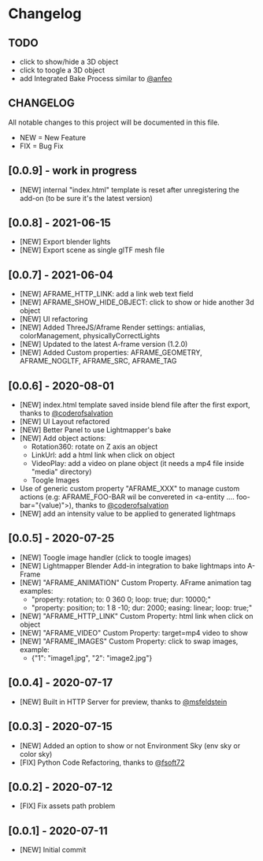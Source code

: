 # Changelog

## TODO
- click to show/hide a 3D object
- click to toogle a 3D object
- add Integrated Bake Process similar to [@anfeo](https://github.com/anfeo)

## CHANGELOG

All notable changes to this project will be documented in this file.

- NEW = New Feature
- FIX = Bug Fix

## [0.0.9] - work in progress

- [NEW] internal "index.html" template is reset after unregistering the add-on (to be sure it's the latest version)

## [0.0.8] - 2021-06-15
- [NEW] Export blender lights
- [NEW] Export scene as single glTF mesh file

## [0.0.7] - 2021-06-04

- [NEW] AFRAME_HTTP_LINK: add a link web text field
- [NEW] AFRAME_SHOW_HIDE_OBJECT: click to show or hide another 3d object
- [NEW] UI refactoring
- [NEW] Added ThreeJS/Aframe Render settings: antialias, colorManagement, physicallyCorrectLights
- [NEW] Updated to the latest A-frame version (1.2.0)
- [NEW] Added Custom properties: AFRAME_GEOMETRY, AFRAME_NOGLTF, AFRAME_SRC, AFRAME_TAG

## [0.0.6] - 2020-08-01

- [NEW] index.html template saved inside blend file after the first export, thanks to [@coderofsalvation](https://github.com/coderofsalvation)
- [NEW] UI Layout refactored
- [NEW] Better Panel to use Lightmapper's bake
- [NEW] Add object actions:
    - Rotation360: rotate on Z axis an object
    - LinkUrl: add a html link when click on object
    - VideoPlay: add a video on plane object (it needs a mp4 file inside "media" directory)
    - Toogle Images
- Use of generic custom property "AFRAME_XXX" to manage custom actions (e.g: AFRAME_FOO-BAR wil be convereted in <a-entity .... foo-bar="{value)">), thanks to [@coderofsalvation](https://github.com/coderofsalvation)
- [NEW] add an intensity value to be applied to generated lightmaps

## [0.0.5] - 2020-07-25

- [NEW] Toogle image handler (click to toogle images)
- [NEW] Lightmapper Blender Add-in integration to bake lightmaps into A-Frame
- [NEW] "AFRAME_ANIMATION" Custom Property. AFrame animation tag examples:
    - "property: rotation; to: 0 360 0; loop: true; dur: 10000;"
    - "property: position; to: 1 8 -10; dur: 2000; easing: linear; loop: true;"
- [NEW] "AFRAME_HTTP_LINK" Custom Property: html link when click on object       
- [NEW] "AFRAME_VIDEO" Custom Property: target=mp4 video to show
- [NEW] "AFRAME_IMAGES" Custom Property: click to swap images, example:
    - {"1": "image1.jpg", "2": "image2.jpg"}

## [0.0.4] - 2020-07-17

- [NEW] Built in HTTP Server for preview, thanks to [@msfeldstein](https://github.com/msfeldstein)

## [0.0.3] - 2020-07-15

- [NEW] Added an option to show or not Environment Sky (env sky or color sky)
- [FIX] Python Code Refactoring, thanks to [@fsoft72](https://github.com/fsoft72)

## [0.0.2] - 2020-07-12

- [FIX] Fix assets path problem

## [0.0.1] - 2020-07-11

- [NEW] Initial commit

